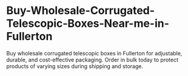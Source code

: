 # Buy-Wholesale-Corrugated-Telescopic-Boxes-Near-me-in-Fullerton
Buy wholesale corrugated telescopic boxes in Fullerton for adjustable, durable, and cost-effective packaging. Order in bulk today to protect products of varying sizes during shipping and storage.
